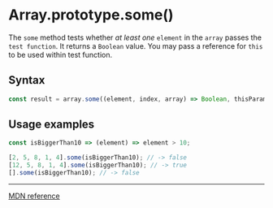 # Array.prototype.some()

The `some` method tests whether _at least one_ `element` in the `array` passes the `test function`.
It returns a `Boolean` value.
You may pass a reference for `this` to be used within test function.

## Syntax

```js
const result = array.some((element, index, array) => Boolean, thisParameter);
```

## Usage examples

```js
const isBiggerThan10 => (element) => element > 10;

[2, 5, 8, 1, 4].some(isBiggerThan10); // -> false
[12, 5, 8, 1, 4].some(isBiggerThan10); // -> true
[].some(isBiggerThan10); // -> false
```

---

[MDN reference](https://developer.mozilla.org/en-US/docs/Web/JavaScript/Reference/Global_Objects/Array/some)
